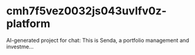 # cmh7f5vez0032js043uvlfv0z-platform
AI-generated project for chat: This is Senda, a portfolio management and investme...
